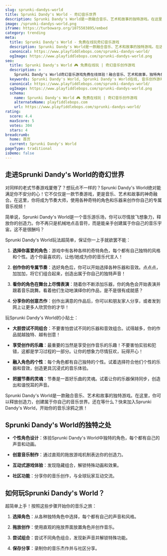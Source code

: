 ```yaml
---
slug: sprunki-dandys-world
title: Sprunki Dandy's World - 奇幻音乐世界
description: Sprunki Dandy's World是一款融合音乐、艺术和故事的独特游戏。在这里，你可以释放创造力，创建属于你自己的音乐世界。
image: /sprunki-dandys-world.png
iframe: https://turbowarp.org/1075503895/embed
category: trending
meta:
  title: Sprunki Dandy's World - 免费在线玩奇幻音乐游戏
  description: Sprunki Dandy's World是一款融合音乐、艺术和故事的独特游戏。在这里，你可以释放创造力，创建属于你自己的音乐世界。
  canonical: https://www.playfiddlebops.com/sprunki-dandys-world/
  ogImage: https://www.playfiddlebops.com/sprunki-dandys-world.png
seo:
  title: Sprunki Dandy's World 🎮 免费在线玩 | 奇幻音乐创作游戏
  description: >
    Sprunki Dandy's World奇幻音乐游戏免费在线体验！融合音乐、艺术和故事，独特角色设计，创建你的专属音乐世界！
  keywords: Sprunki Dandy's World, Sprunki Dandy's World在线, 音乐创作游戏, 奇幻音乐, Sprunki系列, 免费游戏, 在线玩
  canonical: https://www.playfiddlebops.com/sprunki-dandys-world/
  ogImage: https://www.playfiddlebops.com/sprunki-dandys-world.png
  schema:
    name: Sprunki Dandy's World 🎮 免费在线玩 | 奇幻音乐创作游戏
    alternateName: playfiddlebops.com
    url: https://www.playfiddlebops.com/sprunki-dandys-world/
rating:
  score: 4.4
  maxScore: 5
  votes: 304
  stars: 4
breadcrumb:
  home: 首页
  current: Sprunki Dandy's World
pageType: traditional
isDemo: false
---
```


## 走进Sprunki Dandy's World的奇幻世界

对同样的老式节奏游戏厦倦了？想玩点不一样的？Sprunki Dandy's World绝对能满足你不安分的心！它不仅仅是一款节奏游戏，更是音乐、艺术和故事的神奇融合。在这里，你将成为节奏大师，使用各种奇特的角色和乐器来创作你自己的专属音乐视频！

简单说，Sprunki Dandy's World是一个音乐游乐场，你可以尽情放飞想象力，释放你的创造力。你不再只是机械地点击音符，而是能亲手创建属于你自己的音乐宇宙。这不是很酬吗？

Sprunki Dandy's World玩法超简单，保证你一上手就欲罢不能：

1. **选择你喜爱的角色**：游戏中有各种各样的奇特角色，每个都有自己独特的风格和个性。选个你最喜欢的，让他/她成为你的音乐代言人！

2. **创作你的专属节奏**：选好角色后，你可以开始选择各种乐器和音效。点点点，加加加，将它们组合起来，创造出属于你自己的独特声音！

3. **看你的角色在舞台上尽情表演**：随着你不断添加乐器，你的角色会开始表演并跟着音乐跳舞。看着他们生动地演绎你的作品，是不是很有成就感？

4. **分享你的创意杰作**：创作出满意的作品后，你可以和朋友家人分享，或者发到网上让更多人欣赏你的才华！

玩Sprunki Dandy's World的小贴士：

- **大胆尝试不同组合**：不要害怕尝试不同的乐器和音效组合。试得越多，你的作品就越独特、越有创意！

- **享受创作的乐趣**：最重要的当然是享受创作音乐的乐趣！不要害怕实验和犯错，这都是学习过程的一部分。让你的想象力尽情狂欢，玩得开心！

- **融入角色的个性**：每个角色都有自己独特的个性。试着选择符合他们个性的乐器和音效，创造更具沉浸式的音乐体验。

- **把握节奏的灵魂**：节奏是一首好乐曲的灵魂。试着让你的乐器保持同步，创造出和谐悦耳的声音。

Sprunki Dandy's World是一款融合音乐、艺术和故事的独特游戏。在这里，你可以释放创造力，创建属于你自己的音乐世界。还在等什么？快来加入Sprunki Dandy's World，开始你的音乐涂鸦之旅！

## Sprunki Dandy's World的独特之处

- **个性角色设计**：体验Sprunki Dandy's World中独特的角色，每个都有自己的声音和动画。

- **创意音乐制作**：通过直观的拖放游戏机制表达你的创造力。

- **互动式游戏体验**：发现隐藏组合，解锁特殊动画和效果。

- **社区功能**：分享你的音乐创作，与全球玩家互动交流。

## 如何玩Sprunki Dandy's World？

超简单上手！按照这些步骤开始你的音乐之旅：

1. **选择角色**：从各种独特角色中选择，每个都有自己的声音和风格。

2. **拖放创作**：使用直观的拖放界面放置角色并创作音乐。

3. **尝试组合**：尝试不同角色组合，发现新声音并解锁特殊功能。

4. **保存分享**：录制你的音乐杰作并与社区分享。